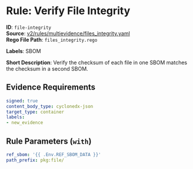 # Rule: Verify File Integrity

**ID**: `file-integrity`  
**Source**: [v2/rules/multievidence/files_integrity.yaml](scribe-public/sample-policies.git/v2/rules/multievidence/files_integrity.yaml)  
**Rego File Path**: `files_integrity.rego`  

**Labels**: SBOM

**Short Description**: Verify the checksum of each file in one SBOM matches the checksum in a second SBOM.

## Evidence Requirements

```yaml
signed: true
content_body_type: cyclonedx-json
target_type: container
labels:
- new_evidence
```
## Rule Parameters (`with`)

```yaml
ref_sbom: '{{ .Env.REF_SBOM_DATA }}'
path_prefix: pkg:file/
```
